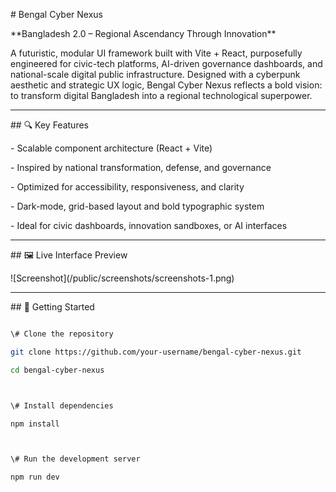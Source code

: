 \# Bengal Cyber Nexus



\*\*Bangladesh 2.0 – Regional Ascendancy Through Innovation\*\*



A futuristic, modular UI framework built with Vite + React, purposefully engineered for civic-tech platforms, AI-driven governance dashboards, and national-scale digital public infrastructure. Designed with a cyberpunk aesthetic and strategic UX logic, Bengal Cyber Nexus reflects a bold vision: to transform digital Bangladesh into a regional technological superpower.



---



\## 🔍 Key Features



\- Scalable component architecture (React + Vite)

\- Inspired by national transformation, defense, and governance

\- Optimized for accessibility, responsiveness, and clarity

\- Dark-mode, grid-based layout and bold typographic system

\- Ideal for civic dashboards, innovation sandboxes, or AI interfaces



---



\## 🖼️ Live Interface Preview



!\[Screenshot](/public/screenshots/screenshots-1.png)



---



\## 🚀 Getting Started



```bash

\# Clone the repository

git clone https://github.com/your-username/bengal-cyber-nexus.git

cd bengal-cyber-nexus



\# Install dependencies

npm install



\# Run the development server

npm run dev



